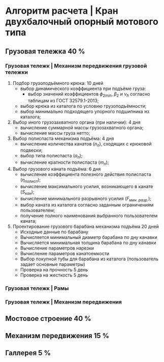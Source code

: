 # Алгоритм расчета | Кран двухбалочный опорный мотового типа

## Грузовая тележка 40 %

### Грузовая тележк | Механизм передвижения грузовой тележки

1. Подбор грузоподъёмного крюка:    10 дней
    * выбор динамического коэффициента при подъёме груза:
        * выбор значений коэффициентов $\phi_{2min},\ \beta_2\ и\ \nu_h$ согласно таблицам из ГОСТ 32579.1-2013;
    * выбор крюка из каталога по условию грузоподъёмности;
    * выбор минимально подходящего упорного подшипника из каталога;
2. Выбор иного грузозахватного органа (при наличии):    4 дня
    * вычисление суммарной массы грузозахватного органа;
    * вычисление массы груза нетто;
3. Выбор полиспаста механизма подъёма:       4 дня
    * вычисление количества канатов ($n_п$), сходящих с крюковой подвески;
    * выбор типа полиспаста ($a_п$);
    * вычисление кратности полиспаста ($m_п$);
4. Выбор грузового каната подъёма:            6 дня
    * вычисление коэффициента полезного действия полиспаста ($\eta_{полисп}$);
    * вычисление максимального усилия, возникающего в канате ($S_{кан}$);
    * вычисление минимального разрывного усилия ($F_{мин.\ разр.}$);
    * выбор каната из каталога согласно заданным ограничениям пользователем;
    * получение полного наименования выбранного пользователем каната;
5. Проектирование грузового барабана механизма подъёма    20 дней
    * Исходные данные по барабану
    * Вычисляется минимальный диаметр барабана по дну канавки
    * Вычисляется минимальная толщина барабана по дну канавки
    * Вычисление параметров нарезки
    * Вычисление параметров канатоемкости
    * Выбор покупной тубы для барабана из каталога (пользователь задает основные параметры)
    * Проверка на прочность   5 день
    * Проверка на жесткость   5 день

### Грузовая тележк | Рамы

### Грузовая тележк | Механизм передвижения

## Мостовое строение 40 %

## Механизм передвижения 15 %

## Галлерея 5 %

